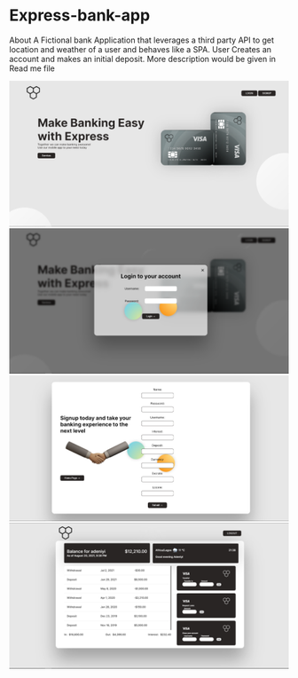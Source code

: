 # Express-bank-app

About A Fictional bank Application that leverages a third party API to get location and weather of a user and behaves like a SPA. User Creates an account and makes an initial deposit. More description would be given in Read me file

<!-- ![Design preview for Express bank](src\assets\Express1.png) -->
<img src="src\assets\Express1.png" alt="project screenshot">
<img src="src\assets\Express2.png" alt="project screenshot">
<img src="src\assets\Express3.png" alt="project screenshot">
<img src="src\assets\Express4.png" alt="project screenshot">
